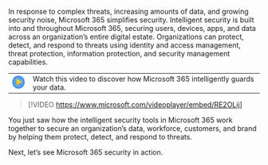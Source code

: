 
In response to complex threats, increasing amounts of data, and growing security noise, Microsoft 365 simplifies security. Intelligent security is built into and throughout Microsoft 365, securing users, devices, apps, and data across an organization’s entire digital estate. Organizations can protect, detect, and respond to threats using identity and access management, threat protection, information protection, and security management capabilities.

| | |
| ------------ | -------------|
|![Icon indicating play video](../media/video_icon.png) | Watch this video to discover how Microsoft 365 intelligently guards your data.|

> [!VIDEO https://www.microsoft.com/videoplayer/embed/RE2OLij]

You just saw how the intelligent security tools in Microsoft 365 work together to secure an organization’s data, workforce, customers, and brand by helping them protect, detect, and respond to threats.

Next, let’s see Microsoft 365 security in action.
